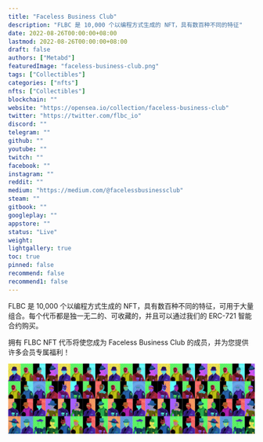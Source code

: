 ```yaml
---
title: "Faceless Business Club"
description: "FLBC 是 10,000 个以编程方式生成的 NFT，具有数百种不同的特征"
date: 2022-08-26T00:00:00+08:00
lastmod: 2022-08-26T00:00:00+08:00
draft: false
authors: ["Metabd"]
featuredImage: "faceless-business-club.png"
tags: ["Collectibles"]
categories: ["nfts"]
nfts: ["Collectibles"]
blockchain: ""
website: "https://opensea.io/collection/faceless-business-club"
twitter: "https://twitter.com/flbc_io"
discord: ""
telegram: ""
github: ""
youtube: ""
twitch: ""
facebook: ""
instagram: ""
reddit: ""
medium: "https://medium.com/@facelessbusinessclub"
steam: ""
gitbook: ""
googleplay: ""
appstore: ""
status: "Live"
weight: 
lightgallery: true
toc: true
pinned: false
recommend: false
recommend1: false
---
```

FLBC 是 10,000 个以编程方式生成的 NFT，具有数百种不同的特征，可用于大量组合。每个代币都是独一无二的、可收藏的，并且可以通过我们的 ERC-721 智能合约购买。

拥有 FLBC NFT 代币将使您成为 Faceless Business Club 的成员，并为您提供许多会员专属福利！

![nft](5235412_new.png)